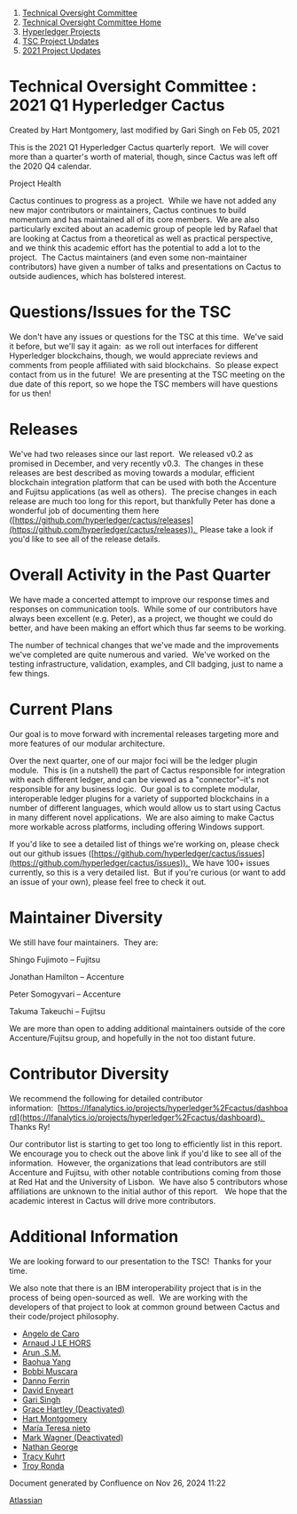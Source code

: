 1. [Technical Oversight Committee](index.html)
2. [Technical Oversight Committee Home](Technical-Oversight-Committee-Home_21430274.html)
3. [Hyperledger Projects](Hyperledger-Projects_21447704.html)
4. [TSC Project Updates](TSC-Project-Updates_21430854.html)
5. [2021 Project Updates](2021-Project-Updates_21452543.html)

# Technical Oversight Committee : 2021 Q1 Hyperledger Cactus

Created by Hart Montgomery, last modified by Gari Singh on Feb 05, 2021

This is the 2021 Q1 Hyperledger Cactus quarterly report.  We will cover more than a quarter's worth of material, though, since Cactus was left off the 2020 Q4 calendar.

Project Health

Cactus continues to progress as a project.  While we have not added any new major contributors or maintainers, Cactus continues to build momentum and has maintained all of its core members.  We are also particularly excited about an academic group of people led by Rafael that are looking at Cactus from a theoretical as well as practical perspective, and we think this academic effort has the potential to add a lot to the project.  The Cactus maintainers (and even some non-maintainer contributors) have given a number of talks and presentations on Cactus to outside audiences, which has bolstered interest. 

# Questions/Issues for the TSC

We don't have any issues or questions for the TSC at this time.  We've said it before, but we'll say it again:  as we roll out interfaces for different Hyperledger blockchains, though, we would appreciate reviews and comments from people affiliated with said blockchains.  So please expect contact from us in the future!  We are presenting at the TSC meeting on the due date of this report, so we hope the TSC members will have questions for us then!

# Releases

We've had two releases since our last report.  We released v0.2 as promised in December, and very recently v0.3.  The changes in these releases are best described as moving towards a modular, efficient blockchain integration platform that can be used with both the Accenture and Fujitsu applications (as well as others).  The precise changes in each release are much too long for this report, but thankfully Peter has done a wonderful job of documenting them here ([https://github.com/hyperledger/cactus/releases](https://github.com/hyperledger/cactus/releases)).  Please take a look if you'd like to see all of the release details.

# Overall Activity in the Past Quarter

We have made a concerted attempt to improve our response times and responses on communication tools.  While some of our contributors have always been excellent (e.g. Peter), as a project, we thought we could do better, and have been making an effort which thus far seems to be working. 

The number of technical changes that we've made and the improvements we've completed are quite numerous and varied.  We've worked on the testing infrastructure, validation, examples, and CII badging, just to name a few things.

# Current Plans

Our goal is to move forward with incremental releases targeting more and more features of our modular architecture.

Over the next quarter, one of our major foci will be the ledger plugin module.  This is (in a nutshell) the part of Cactus responsible for integration with each different ledger, and can be viewed as a "connector"–it's not responsible for any business logic.  Our goal is to complete modular, interoperable ledger plugins for a variety of supported blockchains in a number of different languages, which would allow us to start using Cactus in many different novel applications.  We are also aiming to make Cactus more workable across platforms, including offering Windows support.

If you'd like to see a detailed list of things we're working on, please check out our github issues ([https://github.com/hyperledger/cactus/issues](https://github.com/hyperledger/cactus/issues)).  We have 100+ issues currently, so this is a very detailed list.  But if you're curious (or want to add an issue of your own), please feel free to check it out.

# Maintainer Diversity

We still have four maintainers.  They are:

Shingo Fujimoto – Fujitsu

Jonathan Hamilton – Accenture

Peter Somogyvari – Accenture

Takuma Takeuchi – Fujitsu

We are more than open to adding additional maintainers outside of the core Accenture/Fujitsu group, and hopefully in the not too distant future.

# Contributor Diversity

We recommend the following for detailed contributor information:  [https://lfanalytics.io/projects/hyperledger%2Fcactus/dashboard](https://lfanalytics.io/projects/hyperledger%2Fcactus/dashboard).  Thanks Ry!

Our contributor list is starting to get too long to efficiently list in this report.  We encourage you to check out the above link if you'd like to see all of the information.  However, the organizations that lead contributors are still Accenture and Fujitsu, with other notable contributions coming from those at Red Hat and the University of Lisbon.  We have also 5 contributors whose affiliations are unknown to the initial author of this report.   We hope that the academic interest in Cactus will drive more contributors.  

# Additional Information

We are looking forward to our presentation to the TSC!  Thanks for your time.

We also note that there is an IBM interoperability project that is in the process of being open-sourced as well.  We are working with the developers of that project to look at common ground between Cactus and their code/project philosophy. 

- [Angelo de Caro](https://lf-hyperledger.atlassian.net/wiki/people/70121:d6b0f0e4-825f-4f16-88e1-4d14e95f2f10?ref=confluence)
- [Arnaud J LE HORS](https://lf-hyperledger.atlassian.net/wiki/people/70121:0e75e3b8-500a-4067-9f7e-ed46e91bcb9d?ref=confluence)
- [Arun .S.M.](https://lf-hyperledger.atlassian.net/wiki/people/621a0e5097d313006ba7386a?ref=confluence)
- [Baohua Yang](https://lf-hyperledger.atlassian.net/wiki/people/557058:17d87dbf-05fe-4c1b-84cf-fd69f7fcbb20?ref=confluence)
- [Bobbi Muscara](https://lf-hyperledger.atlassian.net/wiki/people/5c4cb1b7d8bbb7445c0a457e?ref=confluence)
- [Danno Ferrin](https://lf-hyperledger.atlassian.net/wiki/people/5b7f2d80c4e4892a5b789551?ref=confluence)
- [David Enyeart](https://lf-hyperledger.atlassian.net/wiki/people/712020:30d7e775-8a5d-4896-8950-8da2af027639?ref=confluence)
- [Gari Singh](https://lf-hyperledger.atlassian.net/wiki/people/557058:51429e31-90f4-4684-b7cd-9a4fe15ff188?ref=confluence)
- [Grace Hartley (Deactivated)](https://lf-hyperledger.atlassian.net/wiki/people/5c3e0cd1ff324728a1db2448?ref=confluence)
- [Hart Montgomery](https://lf-hyperledger.atlassian.net/wiki/people/712020:86f447c0-86dc-43b3-ac03-6a31923bbb84?ref=confluence)
- [María Teresa nieto](https://lf-hyperledger.atlassian.net/wiki/people/5d36fa46af1d920bc99755b6?ref=confluence)
- [Mark Wagner (Deactivated)](https://lf-hyperledger.atlassian.net/wiki/people/70121:81b88945-c9ef-40fe-9224-207bdb280922?ref=confluence)
- [Nathan George](https://lf-hyperledger.atlassian.net/wiki/people/712020:3e7556ab-cdb8-47f5-8b68-12a3378021fd?ref=confluence)
- [Tracy Kuhrt](https://lf-hyperledger.atlassian.net/wiki/people/712020:eb6ae9c3-aa8e-40ba-9dab-a6969b1ac52e?ref=confluence)
- [Troy Ronda](https://lf-hyperledger.atlassian.net/wiki/people/557058:c854f35a-2b58-4be3-9003-ca2a67495580?ref=confluence)

Document generated by Confluence on Nov 26, 2024 11:22

[Atlassian](http://www.atlassian.com/)
